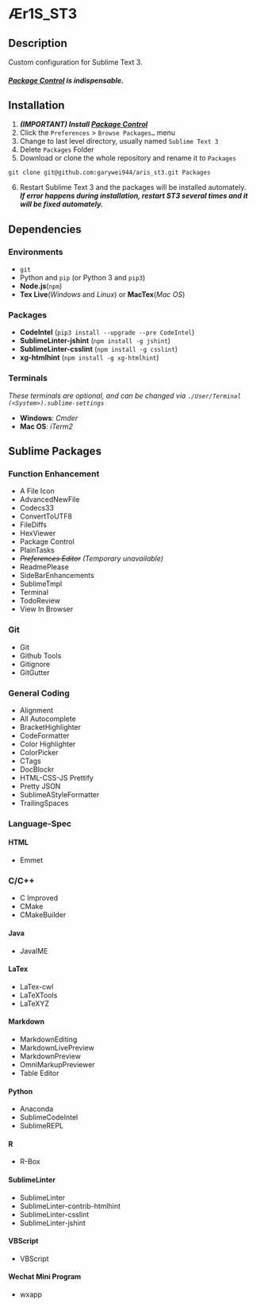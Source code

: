 # Ær1S_ST3
## Description
Custom configuration for Sublime Text 3.  
#### ***[Package Control](https://packagecontrol.io) is indispensable.***

## Installation
1. ***(IMPORTANT) Install [Package Control](https://packagecontrol.io/installation)***
2. Click the `Preferences` > `Browse Packages…` menu
3. Change to last level directory, usually named `Sublime Text 3`
4. Delete `Packages` Folder
5. Download or clone the whole repository and rename it to `Packages`
```
git clone git@github.com:garywei944/aris_st3.git Packages
```
6. Restart Sublime Text 3 and the packages will be installed automately.  
***If error happens during installation, restart ST3 several times and it will be fixed automately.***

## Dependencies
### Environments
* `git`
* Python and `pip` (or Python 3 and `pip3`)
* **Node.js**(`npm`)
* **Tex Live**(*Windows* and *Linux*) or **MacTex**(*Mac OS*)

### Packages
* **CodeIntel** (`pip3 install --upgrade --pre CodeIntel`)
* **SublimeLinter-jshint** (`npm install -g jshint`)
* **SublimeLinter-csslint** (`npm install -g csslint`)
* **xg-htmlhint** (`npm install -g xg-htmlhint`)

### Terminals
*These terminals are optional, and can be changed via `./User/Terminal (<System>).sublime-settings`*
* **Windows**: *Cmder*
* **Mac OS**: *iTerm2*

## Sublime Packages
### Function Enhancement
* A File Icon
* AdvancedNewFile
* Codecs33
* ConvertToUTF8
* FileDiffs
* HexViewer
* Package Control
* PlainTasks
* *~~Preferences Editor~~ (Temporary unavailable)*
* ReadmePlease
* SideBarEnhancements
* SublimeTmpl
* Terminal
* TodoReview
* View In Browser

### Git
* Git
* Github Tools
* Gitignore
* GitGutter

### General Coding
* Alignment
* All Autocomplete
* BracketHighlighter
* CodeFormatter
* Color Highlighter
* ColorPicker
* CTags
* DocBlockr
* HTML-CSS-JS Prettify
* Pretty JSON
* SublimeAStyleFormatter
* TrailingSpaces

### Language-Spec
#### HTML
* Emmet

### C/C++
* C Improved
* CMake
* CMakeBuilder

#### Java
* JavaIME

#### LaTex
* LaTex-cwl
* LaTeXTools
* LaTeXYZ

#### Markdown
* MarkdownEditing
* MarkdownLivePreview
* MarkdownPreview
* OmniMarkupPreviewer
* Table Editor

#### Python
* Anaconda
* SublimeCodeIntel
* SublimeREPL

#### R
* R-Box

#### SublimeLinter
* SublimeLinter
* SublimeLinter-contrib-htmlhint
* SublimeLinter-csslint
* SublimeLinter-jshint

#### VBScript
* VBScript

#### Wechat Mini Program
* wxapp
